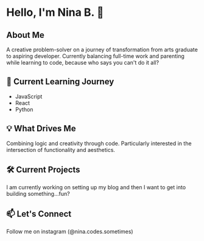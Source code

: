 # Hello, I'm Nina B. 👋

## About Me
A creative problem-solver on a journey of transformation from arts graduate to aspiring developer. Currently balancing full-time work and parenting while learning to code, because who says you can't do it all?

## 🌱 Current Learning Journey
- JavaScript    
- React
- Python

## 💡 What Drives Me
Combining logic and creativity through code. Particularly interested in the intersection of functionality and aesthetics.

## 🛠️ Current Projects
I am currently working on setting up my blog and then I want to get into building something...fun?

## 📫 Let's Connect
Follow me on instagram (@nina.codes.sometimes)
